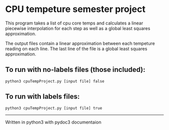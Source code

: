 # CPU tempeture semester project  

This program takes a list of cpu core temps and calculates a linear piecewise interpolation for each step as well as a global least squares approximation.  

The output files contain a linear approximation between each tempeture reading on each line. The last line of the file is a global least squares approximation.   
  
## To run with no-labels files (those included):  
```
python3 cpuTempProject.py [input file] false  
```

## To run with labels files:  
```   
python3 cpuTempProject.py [input file] true  
```

---  
Written in python3 with pydoc3 documentaion

